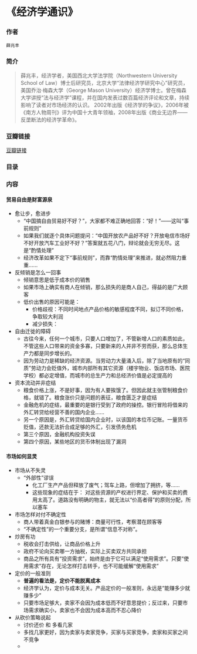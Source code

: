 《经济学通识》
=============================

### 作者
    薛兆丰  

### 简介
> 薛兆丰，经济学者，美国西北大学法学院（Northwestern University School of Law）博士后研究员，北京大学“法律经济学研究中心”研究员，美国乔治·梅森大学（George Mason University）经济学博士。曾在梅森大学讲授“法与经济学”课程，并在国内发表过数百篇经济评论和文章，持续影响了读者对市场经济的认识。 2002年出版《经济学的争议》，2006年被《南方人物周刊》评为中国十大青年领袖，2008年出版《商业无边界——反垄断法的经济学革命》。


### 豆瓣链接
  [豆瓣链接](http://book.douban.com/subject/3869949/)

### 目录


### 内容

#### 贸易自由是财富源泉
* 愈让步，愈进步
  - “中国搞自由贸易好不好？”，大家都不难正确地回答：“好！”——这叫“事前规则”
  - 如果我们就逐个具体问题提问：“中国开放农产品好不好？开放电信市场好不好开放汽车工业好不好？”答案就五花八门，辩论就会无穷无尽。这是“酌情处理”
  - 经济改革如果不定下“事前规则”，而靠“酌情处理”来推进，就必然阻力重重……
* 反倾销是怎么一回事
  - 倾销意思是低于成本价的销售
  - 如果市场上确实有商人在倾销，那么损失的是商人自己，得益的是广大顾客
  - 低价出售的原因可能是：
    - 价格歧视：不同时间地点产品价格的敏感程度不同，拟订不同价格，争取较大利润
    - 减少损失：
* 自由迁徙的障碍
  - 古往今来，任何一个城市，只要人口增加了，不管新增人口的素质如此，不管这些人口带来的资金多寡，只要新来的人并非不劳而获，那么总体生产力都是同步增长的。
  - 因为劳动力是稀缺的经济资源。当劳动力大量涌入后，除了当地原有的“同质”劳动力会贬值外，城市内部所有其它资源（楼宇物业、饭店市场、医院学校）都必定增值，而城市的总生产力和总经济价值是必定提高的
* 资本流动并非症结
  - 粮食价格上涨，不是好事，因为有人要挨饿了。但因此就主张管制粮食价格，就错了。粮食涨价只是问题的表征，粮食匮乏才是症结
  - 金融危机的症结，最重要的是银行受到了政府的操控。银行冒险将借来的外汇转贷给经营不善的国内企业……
  - 另一个原因是，外汇转贷给国内企业时，以该国的本位币记账。一量货币贬值，还款无法折合成足够的外汇，引发债务危机
  - 第三个原因，金融机构投资失误
  - 第四个原因，某些地区的货币体制出现了漏洞
  
#### 市场如何显灵
* 市场从不失灵
  - “外部性”谬误
    - 化工厂生产产品但释放了废气；驾车上路，但增加了拥挤，等……
    - 这些现象的症结在于： 对这些资源的产权进行界定、保护和买卖的费用太高了。道路没有明确的物主，就无法以“价高者得”的原则分配，所以塞车
* 市场怎样对付不确定性
  - 商人带着真金白银参与的赌博：商量可行性，考察潜在顾客等
  - “不确定性”的一个重要分支，是所谓“信息不对称”。
* 炒房有功
  - 税收会打击供给，让商品价格上升
  - 政府不论向买卖哪一方抽税，实际上买卖双方共同承担
  - 商品之所有具有“投资需求”，始终是由于它可以满足“使用需求”。只要“使用需求”存在，无论怎样打击转手，也不可能缓解“使用需求”
* 定价的一般准则
  - **普遍的看法是，定价不能脱离成本**
  - 经济学认为，定价与成本无关。产品定价的一般准则，永远是“能赚多少就赚多少”
  - 只要市场足够大，卖家不会因为成本低而不好意思提价；反过来，只要市场需求确实小，卖家也不会因为成本高而不忍心降价
* 从砍价策略说起
  - 讨价还价 和 多看几家
  - 多找几家更好，因为卖家与卖家竞争，买家与买家竞争，卖家和买家之间不竞争
  - 
    